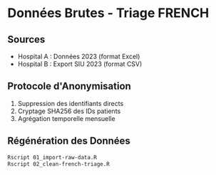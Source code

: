 # Données Brutes - Triage FRENCH

## Sources
- Hospital A : Données 2023 (format Excel)
- Hospital B : Export SIU 2023 (format CSV)

## Protocole d'Anonymisation
1. Suppression des identifiants directs
2. Cryptage SHA256 des IDs patients
3. Agrégation temporelle mensuelle

## Régénération des Données
```bash
Rscript 01_import-raw-data.R
Rscript 02_clean-french-triage.R
